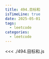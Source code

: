 ```yaml
---
title: 494.目标和
isTimeLine: true
date: 2025-05-01
tags:
  - leetcode
categories:
  - leetcode
---
```


<<< ./494.目标和.js
